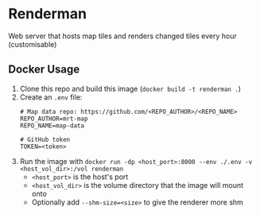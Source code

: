 # Renderman

Web server that hosts map tiles and renders changed tiles every hour (customisable)

## Docker Usage
1. Clone this repo and build this image (`docker build -t renderman .`)
2. Create an `.env` file:
    ```dotenv
    # Map data repo: https://github.com/<REPO_AUTHOR>/<REPO_NAME>
    REPO_AUTHOR=mrt-map
    REPO_NAME=map-data

    # GitHub token
    TOKEN=<token>
    ```
3. Run the image with `docker run -dp <host_port>:8000 --env ./.env -v <host_vol_dir>:/vol renderman`
   - `<host_port>` is the host's port
   - `<host_vol_dir>` is the volume directory that the image will mount onto
   - Optionally add `--shm-size=<size>` to give the renderer more shm